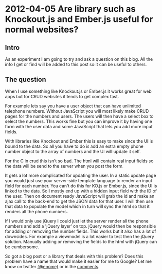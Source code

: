 2012-04-05 Are library such as Knockout.js and Ember.js useful for normal websites?
=====================================================================================

## Intro

As an experiment I am going to try and ask a question on this blog. All the info I get or find will be added to this post so it can be useful to others.

## The question

When I use something like Knockout.js or Ember.js it works great for web apps but for CRUD websites it tends to get complex fast.

For example lets say you have a user object that can have unlimited telephone numbers. Without JavaScript you will most likely make CRUD pages for the numbers and users. The users will then have a select box to select the numbers. This works fine but you can improve it by having one form with the user data and some JavaScript that lets you add more input fields. 

With libraries like Knockout and Ember this is easy to make since the UI is bound to the data. So all you have to do is add an extra empty phone number object to the array of numbers and the UI will update it self.

For the C in crud this isn't so bad. The html will contain real input fields so the data will be send to the server when you post the form. 

It gets a lot more complicated for updating the user. In a static update page you would just use your server-side template language to render an input field for each number. You can't do this for KO.js or Ember.js, since the UI is linked to the data. So I mostly end up with a hidden input field with the ID of the user. Then on document ready JavaScript will grab the id and make an ajax call to the back-end to get the JSON data for that user. I will then use that data to populate the model which in turn will sync the html so that it renders all the phone numbers.

If I would only use jQuery I could just let the server render all the phone numbers and add a 'jQuery layer' on top. jQuery would then be responsible for adding or removing the number fields. This works but it also has a lot of downsides. For example a viewmodel is a lot easier to test then the jQuery solution. Manually adding or removing the fields to the html with jQuery can be cumbersome. 

So got a blog post or a library that deals with this problem? Does this problem have a name that would make it easier for me to Google? Let me know on twitter [(@enome)](https://twitter.com/Enome) or in the [comments](https://github.com/Enome/blog/issues/4).
